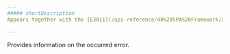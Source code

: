 ```yaml
---
##### shortDescription
Appears together with the [E3011](/api-reference/40%20SPA%20Framework/zz%20Errors%20and%20Warnings/E3011.md '/Documentation/ApiReference/SPA_Framework/Errors_and_Warnings/#E3011') error.

---
```

Provides information on the occurred error.